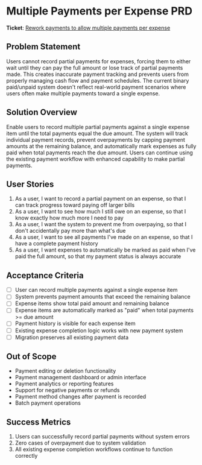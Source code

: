 # Multiple Payments per Expense PRD

**Ticket**: [Rework payments to allow multiple payments per expense](https://github.com/MarcinOrlowski/pyggy-expense-tracker/issues/100)

## Problem Statement

Users cannot record partial payments for expenses, forcing them to either wait until they can pay the full amount or lose track of partial payments made. This creates inaccurate payment tracking and prevents users from properly managing cash flow and payment schedules. The current binary paid/unpaid system doesn't reflect real-world payment scenarios where users often make multiple payments toward a single expense.

## Solution Overview

Enable users to record multiple partial payments against a single expense item until the total payments equal the due amount. The system will track individual payment records, prevent overpayments by capping payment amounts at the remaining balance, and automatically mark expenses as fully paid when total payments reach the due amount. Users can continue using the existing payment workflow with enhanced capability to make partial payments.

## User Stories

1. As a user, I want to record a partial payment on an expense, so that I can track progress toward paying off larger bills
2. As a user, I want to see how much I still owe on an expense, so that I know exactly how much more I need to pay  
3. As a user, I want the system to prevent me from overpaying, so that I don't accidentally pay more than what's due
4. As a user, I want to see all payments I've made on an expense, so that I have a complete payment history
5. As a user, I want expenses to automatically be marked as paid when I've paid the full amount, so that my payment status is always accurate

## Acceptance Criteria

- [ ] User can record multiple payments against a single expense item
- [ ] System prevents payment amounts that exceed the remaining balance
- [ ] Expense items show total paid amount and remaining balance  
- [ ] Expense items are automatically marked as "paid" when total payments >= due amount
- [ ] Payment history is visible for each expense item
- [ ] Existing expense completion logic works with new payment system
- [ ] Migration preserves all existing payment data

## Out of Scope

- Payment editing or deletion functionality
- Payment management dashboard or admin interface
- Payment analytics or reporting features
- Support for negative payments or refunds
- Payment method changes after payment is recorded
- Batch payment operations

## Success Metrics

1. Users can successfully record partial payments without system errors
2. Zero cases of overpayment due to system validation
3. All existing expense completion workflows continue to function correctly